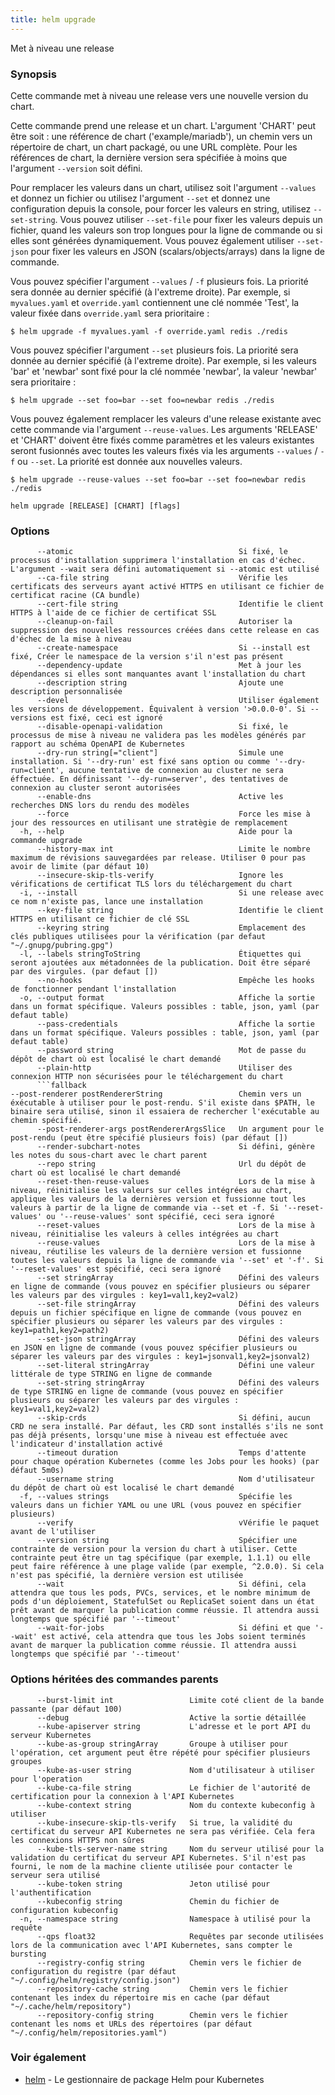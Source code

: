 ```yaml
---
title: helm upgrade
---
```

Met à niveau une release

### Synopsis

Cette commande met à niveau une release vers une nouvelle version du chart.

Cette commande prend une release et un chart. L'argument 'CHART' peut être soit :  une référence de chart ('example/mariadb'), un chemin vers un répertoire de chart,
un chart packagé, ou une URL complète. Pour les références de chart, la dernière version sera spécifiée à moins que l'argument `--version` soit défini.

Pour remplacer les valeurs dans un chart, utilisez soit l'argument `--values` et donnez un fichier ou utilisez l'argument `--set` et donnez une configuration depuis la console, pour forcer les valeurs en string, utilisez `--set-string`. Vous pouvez utiliser `--set-file` pour fixer les valeurs depuis un fichier, quand les valeurs son trop longues pour la ligne de commande ou si elles sont générées dynamiquement. Vous pouvez également utiliser `--set-json` pour fixer les valeurs en JSON (scalars/objects/arrays) dans la ligne de commande.

Vous pouvez spécifier l'argument `--values` / `-f` plusieurs fois. La priorité sera donnée au dernier spécifié (à l'extreme droite). Par exemple, si `myvalues.yaml` et `override.yaml` contiennent une clé nommée 'Test', la valeur fixée dans `override.yaml` sera prioritaire :

    $ helm upgrade -f myvalues.yaml -f override.yaml redis ./redis

Vous pouvez spécifier l'argument `--set` plusieurs fois. La priorité sera donnée au dernier spécifié (à l'extreme droite). Par exemple, si les valeurs 'bar' et 'newbar' sont fixé pour la clé nommée 'newbar', la valeur 'newbar' sera prioritaire : 

    $ helm upgrade --set foo=bar --set foo=newbar redis ./redis

Vous pouvez également remplacer les valeurs d'une release existante avec cette commande via l'argument `--reuse-values`. Les arguments 'RELEASE' et 'CHART' doivent être fixés comme paramètres et les valeurs existantes seront fusionnés avec toutes les valeurs fixés via les arguments `--values` / `-f` ou `--set`. La priorité est donnée aux nouvelles valeurs.

    $ helm upgrade --reuse-values --set foo=bar --set foo=newbar redis ./redis


```
helm upgrade [RELEASE] [CHART] [flags]
```

### Options

```
      --atomic                                     Si fixé, le processus d'installation supprimera l'installation en cas d'échec. L'argument --wait sera défini automatiquement si --atomic est utilisé
      --ca-file string                             Vérifie les certificats des serveurs ayant activé HTTPS en utilisant ce fichier de certificat racine (CA bundle)
      --cert-file string                           Identifie le client HTTPS à l'aide de ce fichier de certificat SSL
      --cleanup-on-fail                            Autoriser la suppression des nouvelles ressources créées dans cette release en cas d'échec de la mise à niveau
      --create-namespace                           Si --install est fixé, Créer le namespace de la version s'il n'est pas présent
      --dependency-update                          Met à jour les dépendances si elles sont manquantes avant l'installation du chart
      --description string                         Ajoute une description personnalisée
      --devel                                      Utiliser également les versions de développement. Équivalent à version '>0.0.0-0'. Si --versions est fixé, ceci est ignoré
      --disable-openapi-validation                 Si fixé, le processus de mise à niveau ne validera pas les modèles générés par rapport au schéma OpenAPI de Kubernetes
      --dry-run string[="client"]                  Simule une installation. Si '--dry-run' est fixé sans option ou comme '--dry-run=client', aucune tentative de connexion au cluster ne sera éffectuée. En définissant '--dy-run=server', des tentatives de connexion au cluster seront autorisées
      --enable-dns                                 Active les recherches DNS lors du rendu des modèles
      --force                                      Force les mise à jour des ressources en utilisant une stratègie de remplacement
  -h, --help                                       Aide pour la commande upgrade
      --history-max int                            Limite le nombre maximum de révisions sauvegardées par release. Utiliser 0 pour pas avoir de limite (par défaut 10)
      --insecure-skip-tls-verify                   Ignore les vérifications de certificat TLS lors du téléchargement du chart
  -i, --install                                    Si une release avec ce nom n'existe pas, lance une installation
      --key-file string                            Identifie le client HTTPS en utilisant ce fichier de clé SSL
      --keyring string                             Emplacement des clés publiques utilisées pour la vérification (par defaut "~/.gnupg/pubring.gpg")
  -l, --labels stringToString                      Étiquettes qui seront ajoutées aux métadonnées de la publication. Doit être séparé par des virgules. (par defaut [])
      --no-hooks                                   Empêche les hooks de fonctionner pendant l'installation
  -o, --output format                              Affiche la sortie dans un format spécifique. Valeurs possibles : table, json, yaml (par defaut table)
      --pass-credentials                           Affiche la sortie dans un format spécifique. Valeurs possibles : table, json, yaml (par defaut table)
      --password string                            Mot de passe du dépôt de chart où est localisé le chart demandé
      --plain-http                                 Utiliser des connexion HTTP non sécurisées pour le téléchargement du chart
      ```fallback
--post-renderer postRendererString                 Chemin vers un éxécutable à utiliser pour le post-rendu. S'il existe dans $PATH, le binaire sera utilisé, sinon il essaiera de rechercher l'exécutable au chemin spécifié. 
      --post-renderer-args postRendererArgsSlice   Un argument pour le post-rendu (peut être spécifié plusieurs fois) (par défaut [])
      --render-subchart-notes                      Si défini, génère les notes du sous-chart avec le chart parent
      --repo string                                Url du dépôt de chart où est localisé le chart demandé
      --reset-then-reuse-values                    Lors de la mise à niveau, réinitialise les valeurs sur celles intégrées au chart, applique les valeurs de la dernières version et fussionne tout les valeurs à partir de la ligne de commande via --set et -f. Si '--reset-values' ou '--reuse-values' sont spécifié, ceci sera ignoré
      --reset-values                               Lors de la mise à niveau, réinitialise les valeurs à celles intégrées au chart
      --reuse-values                               Lors de la mise à niveau, réutilise les valeurs de la dernière version et fussionne toutes les valeurs depuis la ligne de commande via '--set' et '-f'. Si '--reset-values' est spécifié, ceci sera ignoré
      --set stringArray                            Défini des valeurs en ligne de commande (vous pouvez en spécifier plusieurs ou séparer les valeurs par des virgules : key1=val1,key2=val2)
      --set-file stringArray                       Défini des valeurs depuis un fichier spécifique en ligne de commande (vous pouvez en spécifier plusieurs ou séparer les valeurs par des virgules : key1=path1,key2=path2)
      --set-json stringArray                       Défini des valeurs en JSON en ligne de commande (vous pouvez spécifier plusieurs ou séparer les valeurs par des virgules : key1=jsonval1,key2=jsonval2)
      --set-literal stringArray                    Défini une valeur littérale de type STRING en ligne de commande
      --set-string stringArray                     Défini des valeurs de type STRING en ligne de commande (vous pouvez en spécifier plusieurs ou séparer les valeurs par des virgules : key1=val1,key2=val2)
      --skip-crds                                  Si défini, aucun CRD ne sera installé. Par défaut, les CRD sont installés s'ils ne sont pas déjà présents, lorsqu'une mise à niveau est effectuée avec l'indicateur d'installation activé
      --timeout duration                           Temps d'attente pour chaque opération Kubernetes (comme les Jobs pour les hooks) (par défaut 5m0s)
      --username string                            Nom d'utilisateur du dépôt de chart où est localisé le chart demandé
  -f, --values strings                             Spécifie les valeurs dans un fichier YAML ou une URL (vous pouvez en spécifier plusieurs)
      --verify                                     vVérifie le paquet avant de l'utiliser
      --version string                             Spécifier une contrainte de version pour la version du chart à utiliser. Cette contrainte peut être un tag spécifique (par exemple, 1.1.1) ou elle peut faire référence à une plage valide (par exemple, ^2.0.0). Si cela n'est pas spécifié, la dernière version est utilisée
      --wait                                       Si défini, cela attendra que tous les pods, PVCs, services, et le nombre minimum de pods d'un déploiement, StatefulSet ou ReplicaSet soient dans un état prêt avant de marquer la publication comme réussie. Il attendra aussi longtemps que spécifié par '--timeout'
      --wait-for-jobs                              Si défini et que '--wait' est activé, cela attendra que tous les Jobs soient terminés avant de marquer la publication comme réussie. Il attendra aussi longtemps que spécifié par '--timeout'
```

### Options héritées des commandes parents

```
      --burst-limit int                 Limite coté client de la bande passante (par défaut 100)
      --debug                           Active la sortie détaillée
      --kube-apiserver string           L'adresse et le port API du serveur Kubernetes
      --kube-as-group stringArray       Groupe à utiliser pour l'opération, cet argument peut être répété pour spécifier plusieurs groupes
      --kube-as-user string             Nom d'utilisateur à utiliser pour l'operation
      --kube-ca-file string             Le fichier de l'autorité de certification pour la connexion à l'API Kubernetes
      --kube-context string             Nom du contexte kubeconfig à utiliser
      --kube-insecure-skip-tls-verify   Si true, la validité du certificat du serveur API Kubernetes ne sera pas vérifiée. Cela fera les connexions HTTPS non sûres
      --kube-tls-server-name string     Nom du serveur utilisé pour la validation du certificat du serveur API Kubernetes. S'il n'est pas fourni, le nom de la machine cliente utilisée pour contacter le serveur sera utilisé
      --kube-token string               Jeton utilisé pour l'authentification
      --kubeconfig string               Chemin du fichier de configuration kubeconfig
  -n, --namespace string                Namespace à utilisé pour la requête
	  --qps float32                     Requêtes par seconde utilisées lors de la communication avec l'API Kubernetes, sans compter le bursting
      --registry-config string          Chemin vers le fichier de configuration du registre (par défaut "~/.config/helm/registry/config.json")
      --repository-cache string         Chemin vers le fichier contenant les index du répertoire mis en cache (par défaut "~/.cache/helm/repository")
      --repository-config string        Chemin vers le fichier contenant les noms et URLs des répertoires (par défaut "~/.config/helm/repositories.yaml")
```

### Voir également

* [helm](/helm/helm.md) - Le gestionnaire de package Helm pour Kubernetes

